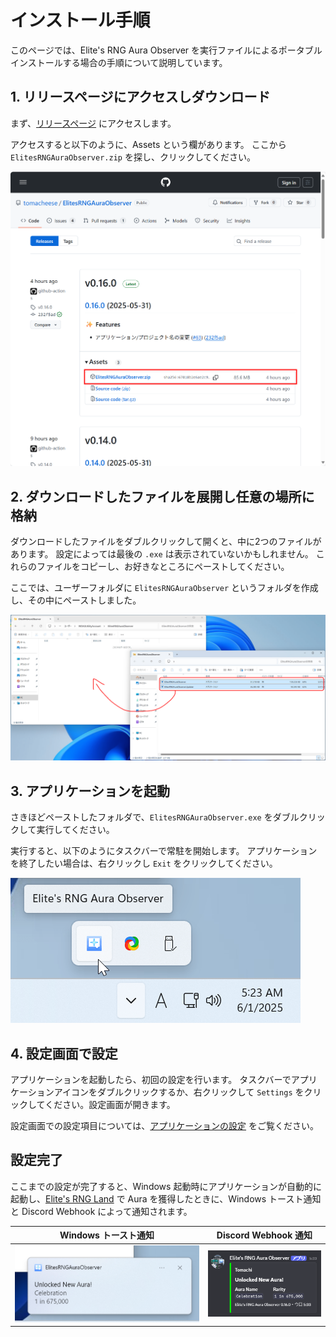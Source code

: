 # インストール手順

このページでは、Elite's RNG Aura Observer を実行ファイルによるポータブルインストールする場合の手順について説明しています。

## 1. リリースページにアクセスしダウンロード

まず、[リリースページ](https://github.com/tomacheese/ElitesRNGAuraObserver/releases) にアクセスします。

アクセスすると以下のように、Assets という欄があります。
ここから `ElitesRNGAuraObserver.zip` を探し、クリックしてください。

![GitHub リリースページの画面](/docs/assets/installation/release-page.png)

## 2. ダウンロードしたファイルを展開し任意の場所に格納

ダウンロードしたファイルをダブルクリックして開くと、中に2つのファイルがあります。
設定によっては最後の `.exe` は表示されていないかもしれません。
これらのファイルをコピーし、お好きなところにペーストしてください。

ここでは、ユーザーフォルダに `ElitesRNGAuraObserver` というフォルダを作成し、その中にペーストしました。

![展開したファイルをフォルダーにコピーしている様子](/docs/assets/installation/copy-files.png)

## 3. アプリケーションを起動

さきほどペーストしたフォルダで、`ElitesRNGAuraObserver.exe` をダブルクリックして実行してください。

実行すると、以下のようにタスクバーで常駐を開始します。
アプリケーションを終了したい場合は、右クリックし `Exit` をクリックしてください。

![Windows タスクバーに常駐したアプリケーションアイコン](/docs/assets/installation/located-taskbar.png)

## 4. 設定画面で設定

アプリケーションを起動したら、初回の設定を行います。
タスクバーでアプリケーションアイコンをダブルクリックするか、右クリックして `Settings` をクリックしてください。設定画面が開きます。

設定画面での設定項目については、[アプリケーションの設定](configuration.md) をご覧ください。

## 設定完了

ここまでの設定が完了すると、Windows 起動時にアプリケーションが自動的に起動し、[Elite's RNG Land](https://vrchat.com/home/world/wrld_50a4de63-927a-4d7e-b322-13d715176ef1) で Aura を獲得したときに、Windows トースト通知と Discord Webhook によって通知されます。

| Windows トースト通知 | Discord Webhook 通知 |
| :-: | :-: |
| ![Aura 獲得時の Windows トースト通知例](/docs/assets/installation/unlocked-new-aura-toast.png) | ![Aura 獲得時の Discord 通知例](/docs/assets/installation/unlocked-new-aura-discord.png) |
